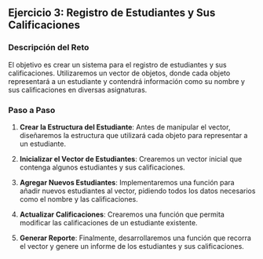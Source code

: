## Ejercicio 3: Registro de Estudiantes y Sus Calificaciones

### Descripción del Reto

El objetivo es crear un sistema para el registro de estudiantes y sus calificaciones. Utilizaremos un vector de objetos, donde cada objeto representará a un estudiante y contendrá información como su nombre y sus calificaciones en diversas asignaturas.

### Paso a Paso

1. **Crear la Estructura del Estudiante**: Antes de manipular el vector, diseñaremos la estructura que utilizará cada objeto para representar a un estudiante.

2. **Inicializar el Vector de Estudiantes**: Crearemos un vector inicial que contenga algunos estudiantes y sus calificaciones.

3. **Agregar Nuevos Estudiantes**: Implementaremos una función para añadir nuevos estudiantes al vector, pidiendo todos los datos necesarios como el nombre y las calificaciones.

4. **Actualizar Calificaciones**: Crearemos una función que permita modificar las calificaciones de un estudiante existente.

5. **Generar Reporte**: Finalmente, desarrollaremos una función que recorra el vector y genere un informe de los estudiantes y sus calificaciones.